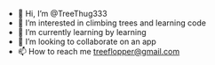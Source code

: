 - 👋 Hi, I’m @TreeThug333
- 👀 I’m interested in climbing trees and learning code
- 🌱 I’m currently learning by learning
- 💞️ I’m looking to collaborate on an app
- 📫 How to reach me treeflopper@gmail.com

<!---
TreeThug333/TreeThug333 is a ✨ special ✨ repository because its `README.md` (this file) appears on your GitHub profile.
You can click the Preview link to take a look at your changes.
--->
